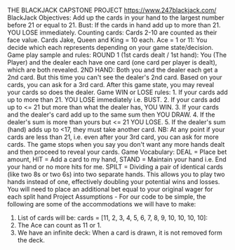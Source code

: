 THE BLACKJACK CAPSTONE PROJECT
https://www.247blackjack.com/
BlackJack Objectives:
Add up the cards in your hand to the largest number before 21 or equal to 21.
Bust: If the cards in hand add up to more than 21. YOU LOSE immediately.
Counting cards: Cards 2-10 are counted as their face value.
                Cards Jake, Queen and King = 10 each.
                Ace = 1 or 11: You decide which each represents depending on your game state/decision.
Game play sample and rules:
                  ROUND 1 (1st cards dealt / 1st hand): You (The Player) and the dealer each have one card (one card per player is dealt), which are both revealed.
                  2ND HAND: Both you and the dealer each get a 2nd card. But this time you can't see the dealer's 2nd card.
                  Based on your cards, you can ask for a 3rd card.
                  After this game state, you may reveal your cards so does the dealer.
Game WIN or LOSE rules:
                  1. If your cards add up to more than 21. YOU LOSE immediately i.e. BUST.
                  2. If your cards add up to <= 21 but more than what the dealer has, YOU WIN.
                  3. If your cards and the dealer's card add up to the same sum then YOU DRAW.
                  4. If the dealer's sum is more than yours but <= 21 YOU LOSE.
                  5. If the dealer's sum (hand) adds up to <17, they must take another card.
NB: At any point if your cards are less than 21, i.e. even after your 3rd card, you can ask for more cards.
    The game stops when you say you don't want any more hands dealt and then proceed to reveal your cards.
Game Vocabulary: DEAL = Place bet amount,
                 HIT = Add a card to my hand,
                 STAND = Maintain your hand i.e. End your hand or no more hits for me.
                 SPILT = Dividing a pair of identical cards (like two 8s or two 6s) into two separate hands. This allows you to play two hands instead of one, effectively doubling your potential wins and losses. You will need to place an additional bet equal to your original wager for each split hand
Project Assumptions - For our code to be simple, the following are some of the accommodations we will have to make:
1. List of cards will be: cards = [11, 2, 3, 4, 5, 6, 7, 8, 9, 10, 10, 10, 10]:
2. The Ace can count as 11 or 1.
3. We have an infinite deck: When a card is drawn, it is not removed form the deck.





